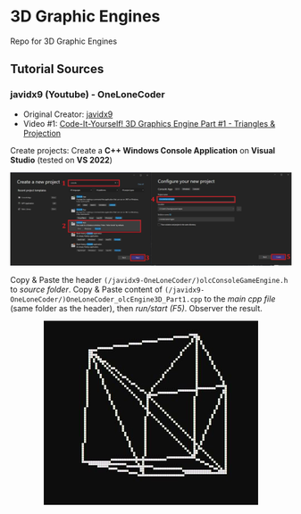 # 3D Graphic Engines
Repo for 3D Graphic Engines

## Tutorial Sources

### javidx9 (Youtube) - OneLoneCoder
* Original Creator: [javidx9](https://www.youtube.com/c/javidx9) 
* Video #1: [Code-It-Yourself! 3D Graphics Engine Part #1 - Triangles & Projection](https://youtu.be/ih20l3pJoeU)

Create projects: Create a **C++ Windows Console Application** on **Visual Studio** (tested on **VS 2022**) 

<p align="center">
  <img src="/images/1.JPG">
</p>

Copy & Paste the header `(/javidx9-OneLoneCoder/)olcConsoleGameEngine.h` to *source folder*. Copy & Paste content of `(/javidx9-OneLoneCoder/)OneLoneCoder_olcEngine3D_Part1.cpp` to the *main cpp file* (same folder as the header), then *run/start (F5)*. Observer the result.

<p align="center">
  <img src="/images/3.JPG">
</p>
